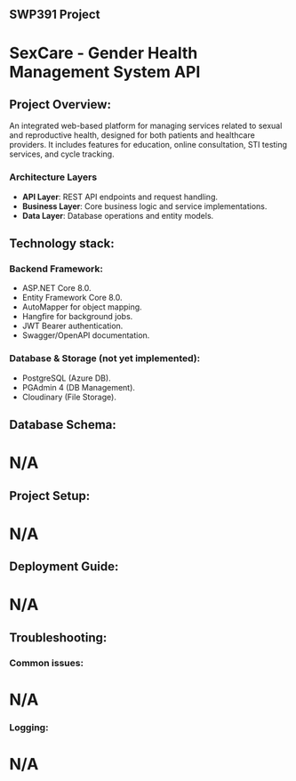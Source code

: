 ## SWP391 Project
# SexCare - Gender Health Management System API

## Project Overview: 
An integrated web-based platform for managing services related to sexual and reproductive health, designed for both patients and healthcare providers. It includes features for education, online consultation, STI testing services, and cycle tracking.

### Architecture Layers

- **API Layer**: REST API endpoints and request handling.
- **Business Layer**: Core business logic and service implementations.
- **Data Layer**: Database operations and entity models.

## Technology stack: 

### Backend Framework: 
- ASP.NET Core 8.0.
- Entity Framework Core 8.0.
- AutoMapper for object mapping.
- Hangfire for background jobs.
- JWT Bearer authentication.
- Swagger/OpenAPI documentation.

### Database & Storage (not yet implemented): 
- PostgreSQL (Azure DB).
- PGAdmin 4 (DB Management).
- Cloudinary (File Storage).

## Database Schema:
# N/A

## Project Setup: 
# N/A

## Deployment Guide:
# N/A

## Troubleshooting:

### Common issues:
# N/A

### Logging:
# N/A
